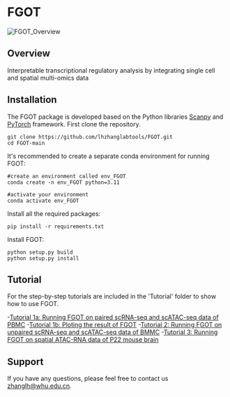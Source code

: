 # FGOT

![FGOT_Overview](https://github.com/lhzhanglabtools/FGOT/FGOT_overview.tif)

## Overview

Interpretable transcriptional regulatory analysis by integrating single cell and spatial multi-omics data 

## Installation
The FGOT package is developed based on the Python libraries [Scanpy](https://scanpy.readthedocs.io/en/stable/) and [PyTorch](https://pytorch.org/) framework.
First clone the repository. 
```
git clone https://github.com/lhzhanglabtools/FGOT.git
cd FGOT-main
```
It's recommended to create a separate conda environment for running FGOT:
```
#create an environment called env_FGOT
conda create -n env_FGOT python=3.11

#activate your environment
conda activate env_FGOT
```

Install all the required packages:
```
pip install -r requirements.txt
```

Install FGOT:
```
python setup.py build
python setup.py install
```
## Tutorial
For the step-by-step tutorials are included in the 'Tutorial' folder to show how to use FGOT.

-[Tutorial 1a: Running FGOT on paired scRNA-seq and scATAC-seq data of PBMC](https://github.com/lhzhanglabtools/FGOT/blob/main/Tutorial/run_FGOT_on_PBMC.ipynb)
-[Tutorial 1b: Ploting the result of FGOT](https://github.com/lhzhanglabtools/FGOT/blob/main/Tutorial/run_FGOT_on_PBMC.ipynb)
-[Tutorial 2: Running FGOT on unpaired scRNA-seq and scATAC-seq data of BMMC](https://github.com/lhzhanglabtools/FGOT/blob/main/Tutorial/run_FGOT_on_BMMC.ipynb)
-[Tutorial 3: Running FGOT on spatial ATAC-RNA data of P22 mouse brain](https://github.com/lhzhanglabtools/FGOT/blob/main/Tutorial/run_FGOT_on_P22.ipynb)

## Support
If you have any questions, please feel free to contact us [zhanglh@whu.edu.cn](mailto:zhanglh@whu.edu.cn). 

